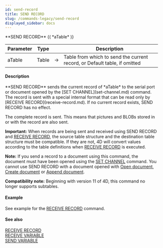 ```yaml
---
id: send-record
title: SEND RECORD
slug: /commands-legacy/send-record
displayed_sidebar: docs
---
```


<!--REF #_command_.SEND RECORD.Syntax-->**SEND RECORD** {( *aTable* )}<!-- END REF-->
<!--REF #_command_.SEND RECORD.Params-->
| Parameter | Type |  | Description |
| --- | --- | --- | --- |
| aTable | Table | &rarr; | Table from which to send the current record, or Default table, if omitted |

<!-- END REF-->

#### Description 

<!--REF #_command_.SEND RECORD.Summary-->**SEND RECORD** sends the current record of *aTable* to the serial port or document opened by the [SET CHANNEL](set-channel.md) command.<!-- END REF--> The record is sent with a special internal format that can be read only by [RECEIVE RECORD](receive-record.md). If no current record exists, SEND RECORD has no effect.

The complete record is sent. This means that pictures and BLOBs stored in or with the record are also sent.

**Important:** When records are being sent and received using SEND RECORD and [RECEIVE RECORD](receive-record.md), the source table structure and the destination table structure must be compatible. If they are not, 4D will convert values according to the table definitions when [RECEIVE RECORD](receive-record.md) is executed.

**Note:** If you send a record to a document using this command, the document must have been opened using the [SET CHANNEL](set-channel.md) command. You cannot use SEND RECORD with a document opened with [Open document](open-document.md), [Create document](create-document.md) or [Append document](append-document.md).

**Compatibility note:** Beginning with version 11 of 4D, this command no longer supports subtables.

#### Example 

See example for the [RECEIVE RECORD](receive-record.md) command.

#### See also 

[RECEIVE RECORD](receive-record.md)  
[RECEIVE VARIABLE](receive-variable.md)  
[SEND VARIABLE](send-variable.md)  